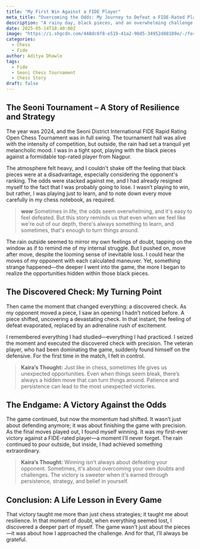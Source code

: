 ```yaml
---
title: "My First Win Against a FIDE Player"
meta_title: "Overcoming the Odds: My Journey to Defeat a FIDE-Rated Player"
description: "A rainy day, black pieces, and an overwhelming challenge. Here’s how I managed to outplay a top-rated player at the Seoni District International FIDE Rapid Rating Open Chess Tournament in 2024."
date: 2025-05-14T18:40:00Z
image: "https://i.shgcdn.com/448dc6f8-e519-41a2-98d5-34952d88189e/-/format/auto/-/preview/3000x3000/-/quality/lighter/"
categories:
  - Chess
  - Fide
author: Aditya Dhawle
tags:
  - Fide
  - Seoni Chess Tournament
  - Chess Story
draft: false
---
```


## **The Seoni Tournament – A Story of Resilience and Strategy**
The year was 2024, and the Seoni District International FIDE Rapid Rating Open Chess Tournament was in full swing. The tournament hall was alive with the intensity of competition, but outside, the rain had set a tranquil yet melancholic mood. I was in a tight spot, playing with the black pieces against a formidable top-rated player from Nagpur. 

The atmosphere felt heavy, and I couldn't shake off the feeling that black pieces were at a disadvantage, especially considering the opponent's ranking. The odds were stacked against me, and I had already resigned myself to the fact that I was probably going to lose. I wasn’t playing to win, but rather, I was playing just to learn, and to note down every move carefully in my chess notebook, as required.

> **wow** Sometimes in life, the odds seem overwhelming, and it's easy to feel defeated. But this story reminds us that even when we feel like we're out of our depth, there's always something to learn, and sometimes, that's enough to turn things around.

The rain outside seemed to mirror my own feelings of doubt, tapping on the window as if to remind me of my internal struggle. But I pushed on, move after move, despite the looming sense of inevitable loss. I could hear the moves of my opponent with each calculated maneuver. Yet, something strange happened—the deeper I went into the game, the more I began to realize the opportunities hidden within those black pieces.

## **The Discovered Check: My Turning Point**
Then came the moment that changed everything: a discovered check. As my opponent moved a piece, I saw an opening I hadn’t noticed before. A piece shifted, uncovering a devastating check. In that instant, the feeling of defeat evaporated, replaced by an adrenaline rush of excitement.

I remembered everything I had studied—everything I had practiced. I seized the moment and executed the discovered check with precision. The veteran player, who had been dominating the game, suddenly found himself on the defensive. For the first time in the match, I felt in control.

> **Kaira’s Thought:** Just like in chess, sometimes life gives us unexpected opportunities. Even when things seem bleak, there’s always a hidden move that can turn things around. Patience and persistence can lead to the most unexpected victories.

## **The Endgame: A Victory Against the Odds**
The game continued, but now the momentum had shifted. It wasn’t just about defending anymore; it was about finishing the game with precision. As the final moves played out, I found myself winning. It was my first-ever victory against a FIDE-rated player—a moment I’ll never forget. The rain continued to pour outside, but inside, I had achieved something extraordinary.

> **Kaira’s Thought:** Winning isn't always about defeating your opponent. Sometimes, it's about overcoming your own doubts and challenges. The victory is sweeter when it's earned through persistence, strategy, and belief in yourself.

## **Conclusion: A Life Lesson in Every Game**
That victory taught me more than just chess strategies; it taught me about resilience. In that moment of doubt, when everything seemed lost, I discovered a deeper part of myself. The game wasn’t just about the pieces—it was about how I approached the challenge. And for that, I’ll always be grateful.
